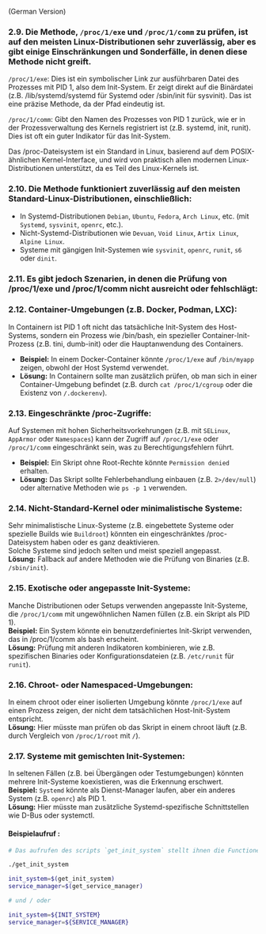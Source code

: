 (German Version)

### 2.9. Die Methode, `/proc/1/exe` und `/proc/1/comm` zu prüfen, ist auf den meisten Linux-Distributionen sehr zuverlässig, aber es gibt einige Einschränkungen und Sonderfälle, in denen diese Methode nicht greift.

`/proc/1/exe`: Dies ist ein symbolischer Link zur ausführbaren Datei des Prozesses mit PID 1, also dem Init-System. Er zeigt direkt auf die Binärdatei (z.B. /lib/systemd/systemd für Systemd oder /sbin/init für sysvinit). Das ist eine präzise Methode, da der Pfad eindeutig ist.

`/proc/1/comm`: Gibt den Namen des Prozesses von PID 1 zurück, wie er in der Prozessverwaltung des Kernels registriert ist (z.B. systemd, init, runit). Dies ist oft ein guter Indikator für das Init-System.

Das /proc-Dateisystem ist ein Standard in Linux, basierend auf dem POSIX-ähnlichen Kernel-Interface, und wird von praktisch allen modernen Linux-Distributionen unterstützt, da es Teil des Linux-Kernels ist.

### 2.10. Die Methode funktioniert zuverlässig auf den meisten Standard-Linux-Distributionen, einschließlich:

- In Systemd-Distributionen `Debian`, `Ubuntu`, `Fedora`, `Arch Linux`, etc. (mit `Systemd`, `sysvinit`, `openrc`, etc.).
- Nicht-Systemd-Distributionen wie `Devuan`, `Void Linux`, `Artix Linux`, `Alpine Linux`.
- Systeme mit gängigen Init-Systemen wie `sysvinit`, `openrc`, `runit`, `s6` oder `dinit`.

### 2.11. Es gibt jedoch Szenarien, in denen die Prüfung von /proc/1/exe und /proc/1/comm nicht ausreicht oder fehlschlägt:

### 2.12. Container-Umgebungen (z.B. Docker, Podman, LXC):  
In Containern ist PID 1 oft nicht das tatsächliche Init-System des Host-Systems, sondern ein Prozess wie /bin/bash, ein spezieller Container-Init-Prozess (z.B. tini, dumb-init) oder die Hauptanwendung des Containers.  
- **Beispiel:** In einem Docker-Container könnte `/proc/1/exe` auf `/bin/myapp` zeigen, obwohl der Host Systemd verwendet.  
- **Lösung:** In Containern sollte man zusätzlich prüfen, ob man sich in einer Container-Umgebung befindet (z.B. durch `cat /proc/1/cgroup` oder die Existenz von `/.dockerenv`).

### 2.13. Eingeschränkte /proc-Zugriffe:  
Auf Systemen mit hohen Sicherheitsvorkehrungen (z.B. mit `SELinux`, `AppArmor` oder `Namespaces`) kann der Zugriff auf `/proc/1/exe` oder `/proc/1/comm` eingeschränkt sein, was zu Berechtigungsfehlern führt.  
- **Beispiel:** Ein Skript ohne Root-Rechte könnte `Permission denied` erhalten.  
- **Lösung:** Das Skript sollte Fehlerbehandlung einbauen (z.B. `2>/dev/null`) oder alternative Methoden wie `ps -p 1` verwenden.

### 2.14. Nicht-Standard-Kernel oder minimalistische Systeme:  
Sehr minimalistische Linux-Systeme (z.B. eingebettete Systeme oder spezielle Builds wie `Buildroot`) könnten ein eingeschränktes /proc-Dateisystem haben oder es ganz deaktivieren.  
Solche Systeme sind jedoch selten und meist speziell angepasst.  
**Lösung:** Fallback auf andere Methoden wie die Prüfung von Binaries (z.B. `/sbin/init`).

### 2.15.  Exotische oder angepasste Init-Systeme:  
Manche Distributionen oder Setups verwenden angepasste Init-Systeme, die `/proc/1/comm` mit ungewöhnlichen Namen füllen (z.B. ein Skript als PID 1).  
**Beispiel:** Ein System könnte ein benutzerdefiniertes Init-Skript verwenden, das in /proc/1/comm als bash erscheint.  
**Lösung:** Prüfung mit anderen Indikatoren kombinieren, wie z.B. spezifischen Binaries oder Konfigurationsdateien (z.B. `/etc/runit` für `runit`).

### 2.16. Chroot- oder Namespaced-Umgebungen:  
In einem chroot oder einer isolierten Umgebung könnte `/proc/1/exe` auf einen Prozess zeigen, der nicht dem tatsächlichen Host-Init-System entspricht.  
**Lösung:** Hier müsste man prüfen ob das Skript in einem chroot läuft (z.B. durch Vergleich von `/proc/1/root` mit `/`).

### 2.17. Systeme mit gemischten Init-Systemen:  
In seltenen Fällen (z.B. bei Übergängen oder Testumgebungen) könnten mehrere Init-Systeme koexistieren, was die Erkennung erschwert.  
**Beispiel:** `Systemd` könnte als Dienst-Manager laufen, aber ein anderes System (z.B. `openrc`) als PID 1.  
**Lösung:** Hier müsste man zusätzliche Systemd-spezifische Schnittstellen wie D-Bus oder systemctl.  

#### Beispielaufruf :
```sh
# Das aufrufen des scripts `get_init_system` stellt ihnen die Functionen `get_init_system` und `get_service_manager` und zusätzlich die Konstanten `INIT_SYSTEM` und `SERVICE_MANAGER` zur Verfügung

./get_init_system

init_system=$(get_init_system)
service_manager=$(get_service_manager)

# und / oder

init_system=${INIT_SYSTEM}
service_manager=${SERVICE_MANAGER}
```